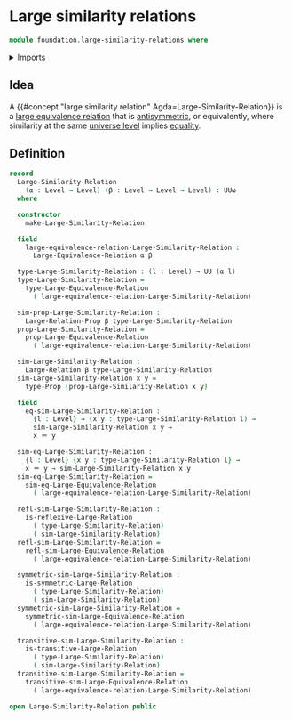 # Large similarity relations

```agda
module foundation.large-similarity-relations where
```

<details><summary>Imports</summary>

```agda
open import foundation.dependent-pair-types
open import foundation.identity-types
open import foundation.large-binary-relations
open import foundation.large-equivalence-relations
open import foundation.propositions
open import foundation.universe-levels
```

</details>

## Idea

A {{#concept "large similarity relation" Agda=Large-Similarity-Relation}} is a
[large equivalence relation](foundation.large-equivalence-relations.md) that is
[antisymmetric](foundation.large-binary-relations.md), or equivalently, where
similarity at the same [universe level](foundation.universe-levels.md) implies
[equality](foundation.identity-types.md).

## Definition

```agda
record
  Large-Similarity-Relation
    (α : Level → Level) (β : Level → Level → Level) : UUω
  where

  constructor
    make-Large-Similarity-Relation

  field
    large-equivalence-relation-Large-Similarity-Relation :
      Large-Equivalence-Relation α β

  type-Large-Similarity-Relation : (l : Level) → UU (α l)
  type-Large-Similarity-Relation =
    type-Large-Equivalence-Relation
      ( large-equivalence-relation-Large-Similarity-Relation)

  sim-prop-Large-Similarity-Relation :
    Large-Relation-Prop β type-Large-Similarity-Relation
  prop-Large-Similarity-Relation =
    prop-Large-Equivalence-Relation
      ( large-equivalence-relation-Large-Similarity-Relation)

  sim-Large-Similarity-Relation :
    Large-Relation β type-Large-Similarity-Relation
  sim-Large-Similarity-Relation x y =
    type-Prop (prop-Large-Similarity-Relation x y)

  field
    eq-sim-Large-Similarity-Relation :
      {l : Level} → (x y : type-Large-Similarity-Relation l) →
      sim-Large-Similarity-Relation x y →
      x ＝ y

  sim-eq-Large-Similarity-Relation :
    {l : Level} {x y : type-Large-Similarity-Relation l} →
    x ＝ y → sim-Large-Similarity-Relation x y
  sim-eq-Large-Similarity-Relation =
    sim-eq-Large-Equivalence-Relation
      ( large-equivalence-relation-Large-Similarity-Relation)

  refl-sim-Large-Similarity-Relation :
    is-reflexive-Large-Relation
      ( type-Large-Similarity-Relation)
      ( sim-Large-Similarity-Relation)
  refl-sim-Large-Similarity-Relation =
    refl-sim-Large-Equivalence-Relation
      ( large-equivalence-relation-Large-Similarity-Relation)

  symmetric-sim-Large-Similarity-Relation :
    is-symmetric-Large-Relation
      ( type-Large-Similarity-Relation)
      ( sim-Large-Similarity-Relation)
  symmetric-sim-Large-Similarity-Relation =
    symmetric-sim-Large-Equivalence-Relation
      ( large-equivalence-relation-Large-Similarity-Relation)

  transitive-sim-Large-Similarity-Relation :
    is-transitive-Large-Relation
      ( type-Large-Similarity-Relation)
      ( sim-Large-Similarity-Relation)
  transitive-sim-Large-Similarity-Relation =
    transitive-sim-Large-Equivalence-Relation
      ( large-equivalence-relation-Large-Similarity-Relation)

open Large-Similarity-Relation public
```
